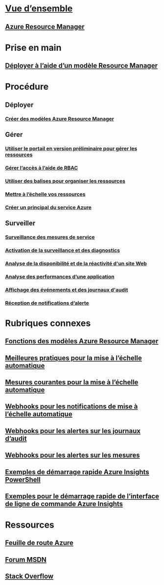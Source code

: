 

# [Vue d’ensemble](../azure-portal-overview.md)


## [Azure Resource Manager](../azure-resource-manager/resource-group-overview.md)



# Prise en main


## [Déployer à l’aide d’un modèle Resource Manager](../azure-resource-manager/resource-group-template-deploy.md)



# Procédure


## Déployer


### [Créer des modèles Azure Resource Manager](../azure-resource-manager/resource-group-authoring-templates.md)



## Gérer


### [Utiliser le portail en version préliminaire pour gérer les ressources](../azure-resource-manager/resource-group-portal.md)


### [Gérer l’accès à l’aide de RBAC](../active-directory/role-based-access-control-configure.md)


### [Utiliser des balises pour organiser les ressources](../azure-resource-manager/resource-group-using-tags.md)


### [Mettre à l’échelle vos ressources](../monitoring-and-diagnostics/insights-how-to-scale.md)


### [Créer un principal du service Azure](../azure-resource-manager/resource-group-create-service-principal-portal.md)


## Surveiller


### [Surveillance des mesures de service](../monitoring-and-diagnostics/insights-how-to-customize-monitoring.md)


### [Activation de la surveillance et des diagnostics](../monitoring-and-diagnostics/insights-how-to-use-diagnostics.md)


### [Analyse de la disponibilité et de la réactivité d'un site Web](../application-insights/app-insights-monitor-web-app-availability.md)


### [Analyse des performances d’une application](../application-insights/app-insights-azure-web-apps.md)


### [Affichage des événements et des journaux d'audit](../monitoring-and-diagnostics/insights-debugging-with-events.md)


### [Réception de notifications d’alerte](../monitoring-and-diagnostics/insights-receive-alert-notifications.md)



# Rubriques connexes


## [Fonctions des modèles Azure Resource Manager](../azure-resource-manager/resource-group-template-functions.md)


## [Meilleures pratiques pour la mise à l’échelle automatique](../monitoring-and-diagnostics/insights-autoscale-best-practices.md)


## [Mesures courantes pour la mise à l’échelle automatique](../monitoring-and-diagnostics/insights-autoscale-common-metrics.md)


## [Webhooks pour les notifications de mise à l’échelle automatique](../monitoring-and-diagnostics/insights-autoscale-to-webhook-email.md)


## [Webhooks pour les alertes sur les journaux d’audit](../monitoring-and-diagnostics/insights-auditlog-to-webhook-email.md)


## [Webhooks pour les alertes sur les mesures](../monitoring-and-diagnostics/insights-webhooks-alerts.md)


## [Exemples de démarrage rapide Azure Insights PowerShell](../monitoring-and-diagnostics/insights-powershell-samples.md)


## [Exemples pour le démarrage rapide de l’interface de ligne de commande Azure Insights](../monitoring-and-diagnostics/insights-cli-samples.md)



# Ressources


## [Feuille de route Azure](https://azure.microsoft.com/roadmap/)


## [Forum MSDN](https://social.msdn.microsoft.com/Forums/en-US/home?forum=windowsazuremanagement) 


## [Stack Overflow](http://stackoverflow.com/questions/tagged/azure-management-portal)





